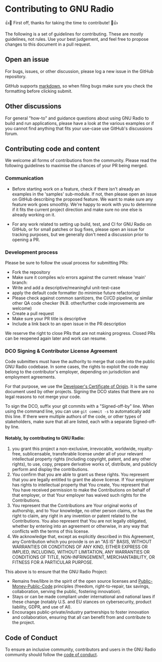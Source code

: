 # Contributing to GNU Radio
:+1::tada: First off, thanks for taking the time to contribute! :tada::+1:

The following is a set of guidelines for contributing. These are mostly guidelines, not rules. Use your best judgement, and feel free to propose changes to this document in a pull request.

## Open an issue
For bugs, issues, or other discussion, please log a new issue in the GitHub repository.

GitHub supports [markdown](https://help.github.com/categories/writing-on-github/), so when filing bugs make sure you check the formatting before clicking submit.

## Other discussions
For general "how-to" and guidance questions about using GNU Radio to build and run applications, please have a look at the various
examples or if you cannot find anything that fits your use-case use GitHub's discussions forum.

## Contributing code and content
We welcome all forms of contributions from the community. Please read the following guidelines to maximise the chances of your PR being merged.

### Communication
 - Before starting work on a feature, check if there isn't already an examples in the 'samples' sub-module.
   If not, then please open an issue on GitHub describing the proposed feature. We want to make sure any feature work goes smoothly. 
   We're happy to work with you to determine if it fits the current project direction and make sure no one else is already working on it.

 - For any work related to setting up build, test, and CI for GNU Radio on GitHub, or for small patches or bug fixes, please open an issue
   for tracking purposes, but we generally don't need a discussion prior to opening a PR.

### Development process
Please be sure to follow the usual process for submitting PRs:

 - Fork the repository
 - Make sure it compiles w/o errors against the current release 'main' branch:
 - Write and add a descriptive/meaningful unit-test-case
 - apply the default code formatter (to minimise future refactoring) 
 - Please check against common sanitizers, the CI/CD pipeline, or similar other QA code checker (N.B. other/further code improvements are welcome)
 - Create a pull request 
 - Make sure your PR title is descriptive
 - Include a link back to an open issue in the PR description

We reserve the right to close PRs that are not making progress. Closed PRs can be reopened again later and work can resume.

### DCO Signing & Contributor License Agreement

Code submitters must have the authority to merge that code into the public GNU Radio codebase.
In some cases, the rights to exploit the code may belong to the contributor's employer, depending on jurisdiction
and employment agreements.

For that purpose, we use the [Developer's Certificate of Origin](DCO.txt). It is the same document used by other
projects.
Signing the DCO states that there are no legal reasons to not merge your code.

To sign the DCO, suffix your git commits with a "Signed-off-by" line. When using the command line,
you can use `git commit -s` to automatically add this line. If there were multiple authors of the code, or other types
of stakeholders, make sure that all are listed, each with a separate Signed-off-by line.

#### Notably, by contributing to GNU Radio:

1. you grant this project a non-exclusive, irrevocable, worldwide, royalty-free, sublicensable, transferable license
   under all of your relevant intellectual property rights (including copyright, patent, and any other rights), to use,
   copy, prepare derivative works of, distribute, and publicly perform and display the contributions.
2. You confirm that you are able to grant us these rights. You represent that you are legally entitled to grant the
   above license. If Your employer has rights to intellectual property that You create, You represent that You have
   received permission to make the Contributions on behalf of that employer, or that Your employer has waived such
   rights for the Contributions.
3. You represent that the Contributions are Your original works of authorship, and to Your knowledge, no other person
   claims, or has the right to claim, any right in any invention or patent related to the Contributions.
   You also represent that You are not legally obligated, whether by entering into an agreement or otherwise, in any way
   that conflicts with the terms of this license.
4. We acknowledge that, except as explicitly described in this Agreement, any Contribution which you provide is on an
   "AS IS" BASIS, WITHOUT WARRANTIES OR CONDITIONS OF ANY KIND, EITHER EXPRESS OR IMPLIED, INCLUDING, WITHOUT
   LIMITATION,
   ANY WARRANTIES OR CONDITIONS OF TITLE, NON-INFRINGEMENT, MERCHANTABILITY, OR FITNESS FOR A PARTICULAR PURPOSE.

This above is to ensure that the GNU Radio Project:

* Remains free/libre in the spirit of the open source licenses and [Public-Money-Public-Code](https://publiccode.eu/en/) principles
  (freedom, right-to-repair, tax savings, collaboration, serving the public, fostering innovation).
* Stays or can be made compliant under international and national laws if these change (notably U.S. and EU stances on
  cybersecurity, product liability, GDPR, and use of AI).
* Encourages public-private/industry partnerships to foster innovation and collaboration, ensuring that all can benefit
  from and contribute to the project.

## Code of Conduct

To ensure an inclusive community, contributors and users in the GNU Radio community should follow
the [code of conduct](./CODE_OF_CONDUCT.md).
